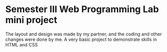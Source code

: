 # Semester III Web Programming Lab mini project
The layout and design was made by my partner, and the coding and other changes were done by me. 
A very basic project to demonstrate skills in HTML and CSS